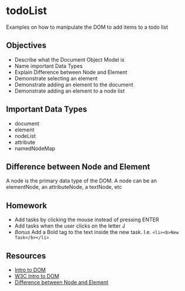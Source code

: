 todoList
========

Examples on how to manipulate the DOM to add items to a todo list


## Objectives
* Describe what the Document Object Model is
* Name important Data Types
* Explain Difference between Node and Element
* Demonstrate selecting an element
* Demonstrate adding an element to the document
* Demonstrate adding an element to a node list


## Important Data Types
* document
* element
* nodeList
* attribute
* namedNodeMap

## Difference between Node and Element
A node is the primary data type of the DOM. A node can be an elementNode, an attributeNode, a textNode, etc

## Homework
* Add tasks by clicking the mouse instead of pressing ENTER
* Add tasks when the user clicks on the letter J
* *Bonus* Add a Bold tag to the text inside the new task. I.e. `<li><b>New Task</b></li>`

## Resources
* [Intro to DOM](https://developer.mozilla.org/en-US/docs/DOM/DOM_Reference/Introduction)
* [W3C Intro to DOM](http://www.w3.org/TR/DOM-Level-2-Core/introduction.html)
* [Difference between Node and Element](http://stackoverflow.com/questions/132564/whats-the-difference-between-an-element-and-a-node-in-xml)
